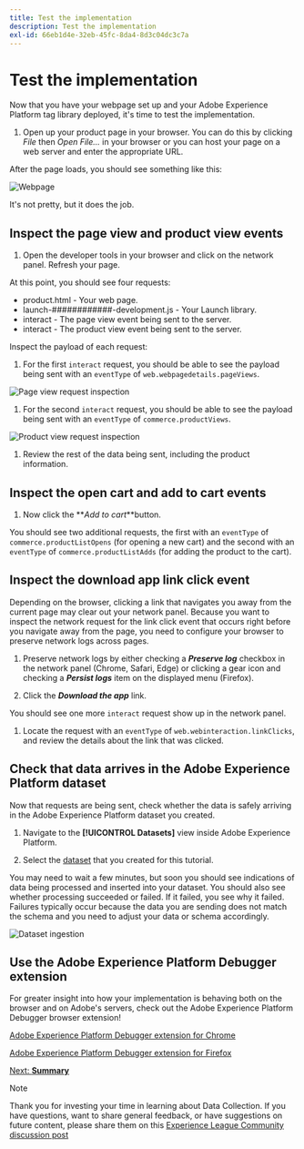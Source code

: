 ```yaml
---
title: Test the implementation
description: Test the implementation
exl-id: 66eb1d4e-32eb-45fc-8da4-8d3c04dc3c7a
---
```

# Test the implementation

Now that you have your webpage set up and your Adobe Experience Platform tag library deployed, it's time to test the implementation.

1. Open up your product page in your browser. You can do this by clicking _File_ then _Open File..._ in your browser or you can host your page on a web server and enter the appropriate URL.

After the page loads, you should see something like this:

![Webpage](assets/webpage.png)

It's not pretty, but it does the job.

## Inspect the page view and product view events

1. Open the developer tools in your browser and click on the network panel. Refresh your page.

At this point, you should see four requests:

* product.html - Your web page.
* launch-############-development.js - Your Launch library.
* interact - The page view event being sent to the server.
* interact - The product view event being sent to the server.

Inspect the payload of each request:

1. For the first `interact` request, you should be able to see the payload being sent with an `eventType` of `web.webpagedetails.pageViews`.

![Page view request inspection](assets/webpage-page-viewed-inspection.png)

1. For the second `interact` request, you should be able to see the payload being sent with an `eventType` of `commerce.productViews`.

![Product view request inspection](assets/webpage-product-view-inspection.png)

1. Review the rest of the data being sent, including the product information.

## Inspect the open cart and add to cart events

1. Now click the **_Add to cart_**button.

You should see two additional requests, the first with an `eventType` of `commerce.productListOpens` (for opening a new cart) and the second with an `eventType` of `commerce.productListAdds` (for adding the product to the cart).

## Inspect the download app link click event

Depending on the browser, clicking a link that navigates you away from the current page may clear out your network panel. Because you want to inspect the network request for the link click event that occurs right before you navigate away from the page, you need to configure your browser to preserve network logs across pages. 

1. Preserve network logs by either checking a **_Preserve log_** checkbox in the network panel (Chrome, Safari, Edge) or clicking a gear icon and checking a **_Persist logs_** item on the displayed menu (Firefox).

1. Click the **_Download the app_** link.

You should see one more `interact` request show up in the network panel. 

1. Locate the request with an `eventType` of `web.webinteraction.linkClicks`, and review the details about the link that was clicked.

## Check that data arrives in the Adobe Experience Platform dataset

Now that requests are being sent, check whether the data is safely arriving in the Adobe Experience Platform dataset  you created. 

1. Navigate to the **[!UICONTROL Datasets]** view inside Adobe Experience Platform.

1. Select the [dataset](configure-the-server/create-a-dataset.md) that you created for this tutorial.

You may need to wait a few minutes, but soon you should see indications of data being processed and inserted into your dataset. You should also see whether processing succeeded or failed. If it failed, you see why it failed. Failures typically occur because the data you are sending does not match the schema and you need to adjust your data or schema accordingly.

![Dataset ingestion](assets/dataset-ingestion.png)

## Use the Adobe Experience Platform Debugger extension

For greater insight into how your implementation is behaving both on the browser and on Adobe's servers, check out the Adobe Experience Platform Debugger browser extension!

[Adobe Experience Platform Debugger extension for Chrome](https://chrome.google.com/webstore/detail/adobe-experience-platform/bfnnokhpnncpkdmbokanobigaccjkpob)

[Adobe Experience Platform Debugger extension for Firefox](https://addons.mozilla.org/en-US/firefox/addon/adobe-experience-platform-dbg/)

[Next: **Summary**](summary.md)

>[!NOTE]
>
>Thank you for investing your time in learning about Data Collection. If you have questions, want to share general feedback, or have suggestions on future content, please share them on this [Experience League Community discussion post](https://experienceleaguecommunities.adobe.com/t5/adobe-experience-platform-launch/tutorial-discussion-use-adobe-experience-platform-data/m-p/543877)
